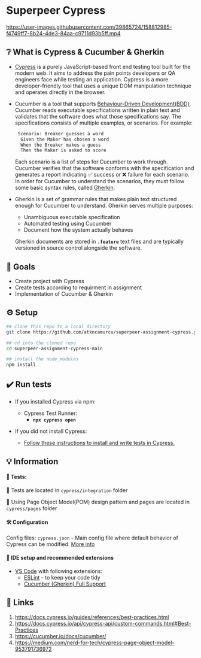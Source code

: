 # Superpeer Cypress



https://user-images.githubusercontent.com/39865724/158812985-f4749ff7-8b24-4de3-84aa-c9711d93b5ff.mp4



## :grey_question: What is Cypress & Cucumber & Gherkin
- [Cypress](https://www.cypress.io/) is a purely JavaScript-based front end testing tool built for the modern web. It aims to address the pain points developers or QA engineers face while testing an application.
  Cypress is a more developer-friendly tool that uses a unique DOM manipulation technique and operates directly in the browser.

- Cucumber is a tool that supports [Behaviour-Driven Development(BDD)](https://cucumber.io/docs/bdd).
  Cucumber reads executable specifications written in plain text and validates that the software does what those specifications say.
  The specifications consists of multiple examples, or scenarios. For example:
  ```bash
   Scenario: Breaker guesses a word
    Given the Maker has chosen a word
    When the Breaker makes a guess
    Then the Maker is asked to score
  ```
  Each scenario is a list of steps for Cucumber to work through. 
  Cucumber verifies that the software conforms with the specification and generates a report indicating ✅ success or ❌ failure for each scenario.
  In order for Cucumber to understand the scenarios, they must follow some basic syntax rules, called [Gherkin](https://cucumber.io/docs/gherkin/).

- Gherkin is a set of grammar rules that makes plain text structured enough for Cucumber to understand. Gherkin serves multiple purposes:
    - Unambiguous executable specification
    - Automated testing using Cucumber
    - Document how the system actually behaves
    
  Gherkin documents are stored in **`.feature`** text files and are typically versioned in source control alongside the software.
  

## :goal_net: Goals
- Create project with Cypress
- Create tests according to requirment in assignment
- Implementation of Cucumber & Gherkin


## :gear: Setup

 ```bash
 ## clone this repo to a local directory
 git clone https://github.com/atkncamurcu/superpeer-assignment-cypress.git
 
 ## cd into the cloned repo
 cd superpeer-assignment-cypress-main
 
 ## install the node_modules
 npm install
```


## :heavy_check_mark: Run tests

- If you installed Cypress via npm: 
    - Cypress Test Runner:
      - **`npx cypress open`**
   
- If you did not install Cypress:
    - [Follow these instructions to install and write tests in Cypress.](https://on.cypress.io/installing-cypress)

## :bulb: Information
#### :test_tube: Tests:
:file_folder: Tests are located in `cypress/integration` folder

:file_folder: Using Page Object Model(POM) design pattern and pages are located in `cypress/pages` folder 

#### :hammer_and_wrench: Configuration

Config files:
`cypress.json` - Main config file where default behavior of Cypress can be modified. [More info](https://docs.cypress.io/guides/references/configuration#cypress-json)


#### :diamond_shape_with_a_dot_inside: IDE setup and recommended extensions
- [VS Code](https://code.visualstudio.com/download) with following extensions:
    - [ESLint](https://marketplace.visualstudio.com/items?itemName=dbaeumer.vscode-eslint) - to keep your code tidy
    - [Cucumber (Gherkin) Full Support](https://marketplace.visualstudio.com/items?itemName=alexkrechik.cucumberautocomplete)


## :link: Links
1. https://docs.cypress.io/guides/references/best-practices.html
2. https://docs.cypress.io/api/cypress-api/custom-commands.html#Best-Practices
3. https://cucumber.io/docs/cucumber/
4. https://medium.com/nerd-for-tech/cypress-page-object-model-953791736972
